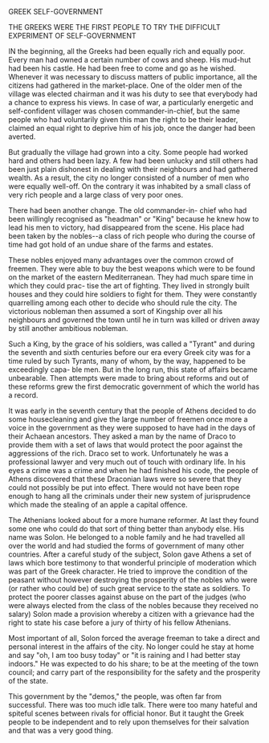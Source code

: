 GREEK SELF-GOVERNMENT

THE GREEKS WERE THE FIRST PEOPLE TO
TRY THE DIFFICULT EXPERIMENT OF
SELF-GOVERNMENT


IN the beginning, all the Greeks had been equally rich and
equally poor. Every man had owned a certain number of
cows and sheep. His mud-hut had been his castle. He had
been free to come and go as he wished. Whenever it was necessary
to discuss matters of public importance, all the citizens
had gathered in the market-place. One of the older men of the
village was elected chairman and it was his duty to see that
everybody had a chance to express his views. In case of war,
a particularly energetic and self-confident villager was chosen
commander-in-chief, but the same people who had voluntarily
given this man the right to be their leader, claimed an equal
right to deprive him of his job, once the danger had been
averted.

But gradually the village had grown into a city. Some
people had worked hard and others had been lazy. A few
had been unlucky and still others had been just plain dishonest
in dealing with their neighbours and had gathered wealth.
As a result, the city no longer consisted of a number of men
who were equally well-off. On the contrary it was inhabited
by a small class of very rich people and a large class of very
poor ones.

There had been another change. The old commander-in-
chief who had been willingly recognised as "headman" or
"King" because he knew how to lead his men to victory, had
disappeared from the scene. His place had been taken by the
nobles--a class of rich people who during the course of time
had got hold of an undue share of the farms and estates.

These nobles enjoyed many advantages over the common
crowd of freemen. They were able to buy the best weapons
which were to be found on the market of the eastern Mediterranean.
They had much spare time in which they could prac-
tise the art of fighting. They lived in strongly built houses
and they could hire soldiers to fight for them. They were
constantly quarrelling among each other to decide who should
rule the city. The victorious nobleman then assumed a sort of
Kingship over all his neighbours and governed the town until
he in turn was killed or driven away by still another ambitious
nobleman.

Such a King, by the grace of his soldiers, was called a
"Tyrant" and during the seventh and sixth centuries before
our era every Greek city was for a time ruled by such Tyrants,
many of whom, by the way, happened to be exceedingly capa-
ble men. But in the long run, this state of affairs became
unbearable. Then attempts were made to bring about reforms
and out of these reforms grew the first democratic government
of which the world has a record.

It was early in the seventh century that the people of
Athens decided to do some housecleaning and give the large
number of freemen once more a voice in the government as
they were supposed to have had in the days of their Achaean
ancestors. They asked a man by the name of Draco to provide
them with a set of laws that would protect the poor against
the aggressions of the rich. Draco set to work. Unfortunately
he was a professional lawyer and very much out of touch
with ordinary life. In his eyes a crime was a crime and when
he had finished his code, the people of Athens discovered that
these Draconian laws were so severe that they could not
possibly be put into effect. There would not have been rope
enough to hang all the criminals under their new system of
jurisprudence which made the stealing of an apple a capital
offence.

The Athenians looked about for a more humane reformer.
At last they found some one who could do that sort of thing
better than anybody else. His name was Solon. He belonged
to a noble family and he had travelled all over the world and
had studied the forms of government of many other countries.
After a careful study of the subject, Solon gave Athens a set
of laws which bore testimony to that wonderful principle of
moderation which was part of the Greek character. He tried
to improve the condition of the peasant without however destroying
the prosperity of the nobles who were (or rather who
could be) of such great service to the state as soldiers. To protect
the poorer classes against abuse on the part of the judges
(who were always elected from the class of the nobles because
they received no salary) Solon made a provision whereby a
citizen with a grievance had the right to state his case before
a jury of thirty of his fellow Athenians.

Most important of all, Solon forced the average freeman
to take a direct and personal interest in the affairs of the city.
No longer could he stay at home and say "oh, I am too busy
today" or "it is raining and I had better stay indoors." He
was expected to do his share; to be at the meeting of the town
council; and carry part of the responsibility for the safety and
the prosperity of the state.

This government by the "demos," the people, was often far
from successful. There was too much idle talk. There were
too many hateful and spiteful scenes between rivals for official
honor. But it taught the Greek people to be independent and
to rely upon themselves for their salvation and that was a very
good thing.
